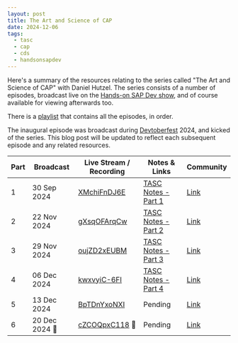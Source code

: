 ```yaml
---
layout: post
title: The Art and Science of CAP
date: 2024-12-06
tags:
  - tasc
  - cap
  - cds
  - handsonsapdev
---
```

Here's a summary of the resources relating to the series called "The Art and Science of CAP" with Daniel Hutzel. The series consists of a number of episodes, broadcast live on the [Hands-on SAP Dev show][31], and of course available for viewing afterwards too.

There is a [playlist][10] that contains all the episodes, in order.

The inaugural episode was broadcast during [Devtoberfest][32] 2024, and kicked of the series. This blog post will be updated to reflect each subsequent episode and any related resources.

Part|Broadcast|Live Stream / Recording|Notes & Links|Community
-|-|-|-|-
1|30 Sep 2024|[XMchiFnDJ6E][1]|[TASC Notes - Part 1][11]|[Link][41]
2|22 Nov 2024|[gXsqOFArqCw][2]|[TASC Notes - Part 2][12]|[Link][42]
3|29 Nov 2024|[oujZD2xEUBM][3]|[TASC Notes - Part 3][13]|[Link][43]
4|06 Dec 2024|[kwxvyiC-6FI][4]|[TASC Notes - Part 4][14]|[Link][44]
5|13 Dec 2024|[BpTDnYxoNXI][5]|Pending|[Link][45]
6|20 Dec 2024 🎄|[cZCOQpxC118][6] 🔴|Pending|[Link][46]


[1]: https://www.youtube.com/watch?v=XMchiFnDJ6E
[2]: https://www.youtube.com/watch?v=gXsqOFArqCw
[3]: https://www.youtube.com/watch?v=oujZD2xEUBM
[4]: https://www.youtube.com/watch?v=kwxvyiC-6FI
[5]: https://www.youtube.com/watch?v=BpTDnYxoNXI
[6]: https://www.youtube.com/watch?v=cZCOQpxC118
[11]: /blog/posts/2024/09/30/tasc-notes-part-1/
[12]: /blog/posts/2024/11/22/tasc-notes-part-2/
[13]: /blog/posts/2024/11/29/tasc-notes-part-3/
[14]: /blog/posts/2024/12/10/tasc-notes-part-4/
[10]: https://www.youtube.com/playlist?list=PL6RpkC85SLQAe45xlhIfhTYB9G0mdRVjI
[31]: https://community.sap.com/t5/technology-blogs-by-sap/hands-on-sap-dev-with-qmacro-onwards-and-upwards/ba-p/13396497
[32]: https://developers.sap.com/devtoberfest.html
[41]: https://community.sap.com/t5/devtoberfest/the-art-amp-science-of-cap/ec-p/13856120#M721
[42]: https://community.sap.com/t5/sap-community/the-art-and-science-of-cap-part-2-with-daniel-hutzel/ec-p/13940327
[43]: https://community.sap.com/t5/sap-community/the-art-and-science-of-cap-part-3-with-daniel-hutzel/ev-p/13948081
[44]: https://community.sap.com/t5/sap-community/the-art-and-science-of-cap-part-4-with-daniel-hutzel/ec-p/13951774
[45]: https://community.sap.com/t5/sap-community/the-art-and-science-of-cap-part-5-with-daniel-hutzel/ec-p/13957381
[46]: https://community.sap.com/t5/sap-community/the-art-and-science-of-cap-part-6-with-daniel-hutzel-holiday-season-edition/ec-p/13963130

